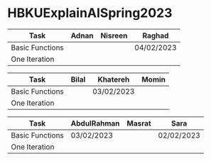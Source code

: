 # HBKUExplainAISpring2023


| Task            | Adnan | Nisreen | Raghad     |
| --------------- | ----- | ------- | ---------- |
| Basic Functions |       |         | 04/02/2023 |
| One Iteration   |       |         |            |





| Task            | Bilal      | Khatereh  | Momin      |
| --------------- | ---------- | --------- | ---------- |
| Basic Functions |            | 03/02/2023|            |
| One Iteration   |            |           |            |




| Task            | AbdulRahman | Masrat     | Sara       |
| --------------- | ----------- | ---------- | ---------- |
| Basic Functions | 03/02/2023  |            | 02/02/2023 |
| One Iteration   |             |            |            |